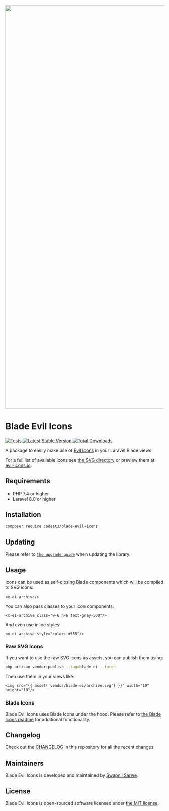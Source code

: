 <p align="center">
    <img src="https://banners.beyondco.de/Blade%20Evil%20Icons.png?theme=light&packageManager=composer+require&packageName=codeat3%2Fblade-evil-icons&pattern=architect&style=style_1&description=A+package+to+use+Evil+Icons+in+your+Laravel+Blade+views&md=1&showWatermark=1&fontSize=100px&images=https%3A%2F%2Flaravel.com%2Fimg%2Flogomark.min.svg" width="1280" title="Social Card Blade Evil Icons">
</p>

# Blade Evil Icons

<a href="https://github.com/codeat3/blade-evil-icons/actions?query=workflow%3ATests">
    <img src="https://github.com/codeat3/blade-evil-icons/workflows/Tests/badge.svg" alt="Tests">
</a>
<a href="https://packagist.org/packages/codeat3/blade-evil-icons">
    <img src="https://img.shields.io/packagist/v/codeat3/blade-evil-icons" alt="Latest Stable Version">
</a>
<a href="https://packagist.org/packages/codeat3/blade-evil-icons">
    <img src="https://img.shields.io/packagist/dt/codeat3/blade-evil-icons" alt="Total Downloads">
</a>

A package to easily make use of [Evil Icons](https://github.com/evil-icons/evil-icons) in your Laravel Blade views.

For a full list of available icons see [the SVG directory](resources/svg) or preview them at [evil-icons.io](https://evil-icons.io/).

## Requirements

- PHP 7.4 or higher
- Laravel 8.0 or higher

## Installation

```bash
composer require codeat3/blade-evil-icons
```

## Updating

Please refer to [`the upgrade guide`](UPGRADE.md) when updating the library.

## Usage

Icons can be used as self-closing Blade components which will be compiled to SVG icons:

```blade
<x-ei-archive/>
```

You can also pass classes to your icon components:

```blade
<x-ei-archive class="w-6 h-6 text-gray-500"/>
```

And even use inline styles:

```blade
<x-ei-archive style="color: #555"/>
```

### Raw SVG Icons

If you want to use the raw SVG icons as assets, you can publish them using:

```bash
php artisan vendor:publish --tag=blade-ei --force
```

Then use them in your views like:

```blade
<img src="{{ asset('vendor/blade-ei/archive.svg') }}" width="10" height="10"/>
```

### Blade Icons

Blade Evil Icons uses Blade Icons under the hood. Please refer to [the Blade Icons readme](https://github.com/blade-ui-kit/blade-icons) for additional functionality.

## Changelog

Check out the [CHANGELOG](CHANGELOG.md) in this repository for all the recent changes.

## Maintainers

Blade Evil Icons is developed and maintained by [Swapnil Sarwe](https://swapnilsarwe.com).

## License

Blade Evil Icons is open-sourced software licensed under [the MIT license](LICENSE.md).
